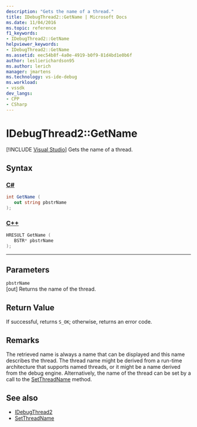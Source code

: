 ```yaml
---
description: "Gets the name of a thread."
title: IDebugThread2::GetName | Microsoft Docs
ms.date: 11/04/2016
ms.topic: reference
f1_keywords:
- IDebugThread2::GetName
helpviewer_keywords:
- IDebugThread2::GetName
ms.assetid: eec54b8f-4a0e-4919-b0f9-81d4bd1e0b6f
author: leslierichardson95
ms.author: lerich
manager: jmartens
ms.technology: vs-ide-debug
ms.workload:
- vssdk
dev_langs:
- CPP
- CSharp
---
```

# IDebugThread2::GetName

 [!INCLUDE [Visual Studio](~/includes/applies-to-version/vs-windows-only.md)]
Gets the name of a thread.

## Syntax

### [C#](#tab/csharp)
```csharp
int GetName ( 
   out string pbstrName
);
```
### [C++](#tab/cpp)
```cpp
HRESULT GetName ( 
   BSTR* pbstrName
);
```
---

## Parameters
`pbstrName`\
[out] Returns the name of the thread.

## Return Value
 If successful, returns `S_OK`; otherwise, returns an error code.

## Remarks
 The retrieved name is always a name that can be displayed and this name describes the thread. The thread name might be derived from a run-time architecture that supports named threads, or it might be a name derived from the debug engine. Alternatively, the name of the thread can be set by a call to the [SetThreadName](../../../extensibility/debugger/reference/idebugthread2-setthreadname.md) method.

## See also
- [IDebugThread2](../../../extensibility/debugger/reference/idebugthread2.md)
- [SetThreadName](../../../extensibility/debugger/reference/idebugthread2-setthreadname.md)
